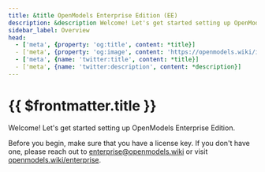 ```yaml
---
title: &title OpenModels Enterprise Edition (EE)
description: &description Welcome! Let's get started setting up OpenModels Enterprise Edition.
sidebar_label: Overview
head:
  - ['meta', {property: 'og:title', content: *title}] 
  - ['meta', {property: 'og:image', content: 'https://openmodels.wiki/img/og/enterprise-overview.png'}]
  - ['meta', {name: 'twitter:title', content: *title}]
  - ['meta', {name: 'twitter:description', content: *description}]
---
```


# {{ $frontmatter.title }}

Welcome! Let's get started setting up OpenModels Enterprise Edition.

Before you begin, make sure that you have a license key. If you don't have one, please reach out to [enterprise@openmodels.wiki](mailto:enterprise@openmodels.wiki) or visit [openmodels.wiki/enterprise](https://openmodels.wiki/enterprise).
